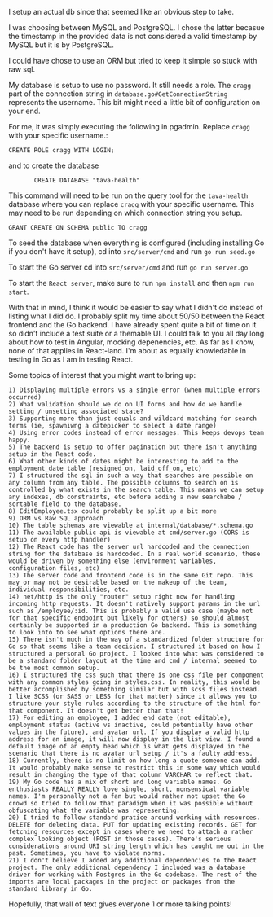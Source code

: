 I setup an actual db since that seemed like an obvious step to take.

I was choosing between MySQL and PostgreSQL. I chose the latter becasue the timestamp in the provided data is not considered a valid timestamp by MySQL but it is by PostgreSQL.

I could have chose to use an ORM but tried to keep it simple so stuck with raw sql.

My database is setup to use no password. It still needs a role. The `cragg` part of the connection string in `database.go#GetConnectionString` represents the username. This bit might need a little bit of configuration on your end.

For me, it was simply executing the following in pgadmin. Replace `cragg` with your specific username.:

`CREATE ROLE cragg WITH LOGIN;`

and to create the database

`		
CREATE DATABASE "tava-health"
`

This command will need to be run on the query tool for the `tava-health` database where you can replace `cragg` with your specific username. This may need to be run depending on which connection string you setup.

`GRANT CREATE ON SCHEMA public TO cragg`

To seed the database when everything is configured (including installing Go if you don't have it setup), cd into `src/server/cmd` and run `go run seed.go`

To start the Go server cd into `src/server/cmd` and run `go run server.go`

To start the `React server`, make sure to run `npm install` and then `npm run start`.

With that in mind, I think it would be easier to say what I didn't do instead of listing what I did do. I probably split my time about 50/50 between the React frontend and the Go backend. I have already spent quite a bit of time on it so didn't include a test suite or a themable UI. I could talk to you all day long about how to test in Angular, mocking depenencies, etc. As far as I know, none of that applies in React-land. I'm about as equally knowledable in testing in Go as I am in testing React.

Some topics of interest that you might want to bring up:

```
1) Displaying multiple errors vs a single error (when multiple errors occurred)
2) What validation should we do on UI forms and how do we handle setting / unsetting associated state?
3) Supporting more than just equals and wildcard matching for search terms (ie, spawniwng a datepicker to select a date range)
4) Using error codes instead of error messages. This keeps devops team happy.
5) The backend is setup to offer pagination but there isn't anything setup in the React code.
6) What other kinds of dates might be interesting to add to the employment_date table (resigned_on, laid_off_on, etc)
7) I structured the sql in such a way that searches are possible on any column from any table. The possible columns to search on is controlled by what exists in the search table. This means we can setup any indexes, db constraints, etc before adding a new searchabe / sortable field to the database.
8) EditEmployee.tsx could probably be split up a bit more
9) ORM vs Raw SQL approach
10) The table schemas are viewable at internal/database/*.schema.go
11) The available public api is viewable at cmd/server.go (CORS is setup on every http handler)
12) The React code has the server url hardcoded and the connection string for the database is hardcoded. In a real world scenario, these would be driven by something else (environment variables, configuration files, etc)
13) The server code and frontend code is in the same Git repo. This may or may not be desirable based on the makeup of the team, individual responsibilities, etc.
14) net/http is the only "router" setup right now for handling incoming http requests. It doesn't natively support params in the url such as /employee/:id. This is probably a valid use case (maybe not for that specific endpoint but likely for others) so should almost certainly be supported in a production Go backend. This is something to look into to see what options there are.
15) There isn't much in the way of a standardized folder structure for Go so that seems like a team decision. I structured it based on how I structured a personal Go project. I looked into what was considered to be a standard folder layout at the time and cmd / internal seemed to be the most common setup.
16) I structured the css such that there is one css file per component with any common styles going in styles.css. In reality, this would be better accomplished by something similar but with scss files instead. I like SCSS (or SASS or LESS for that matter) since it allows you to structure your style rules according to the structure of the html for that component. It doesn't get better than that!
17) For editing an employee, I added end date (not editable), employment status (active vs inactive, could potentially have other values in the future), and avatar url. If you display a valid http address for an image, it will now display in the list view. I found a default image of an empty head which is what gets displayed in the scenario that there is no avatar url setup / it's a faulty address.
18) Currently, there is no limit on how long a quote someone can add. It would probably make sense to restrict this in some way which would result in changing the type of that column VARCHAR to reflect that.
19) My Go code has a mix of short and long variable names. Go enthusiasts REALLY REALLY love single, short, nonsensical variable names. I'm personally not a fan but would rather not upset the Go crowd so tried to follow that paradigm when it was possible without obfuscating what the variable was representing.
20) I tried to follow standard pratice around working with resources. DELETE for deleting data. PUT for updating existing records. GET for fetching resources except in cases where we need to attach a rather complex looking object (POST in those cases). There's serious considerations around URI string length which has caught me out in the past. Sometimes, you have to violate norms.
21) I don't believe I added any additional dependencies to the React project. The only additional dependency I included was a database driver for working with Postgres in the Go codebase. The rest of the imports are local packages in the project or packages from the standard library in Go.
```

Hopefully, that wall of text gives everyone 1 or more talking points!